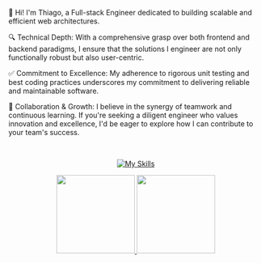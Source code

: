 🤝 Hi! I'm Thiago, a Full-stack Engineer dedicated to building scalable and efficient web architectures.

🔍 Technical Depth: With a comprehensive grasp over both frontend and backend paradigms, I ensure that the solutions I engineer are not only functionally robust but also user-centric.

✅ Commitment to Excellence: My adherence to rigorous unit testing and best coding practices underscores my commitment to delivering reliable and maintainable software.

🔗 Collaboration & Growth: I believe in the synergy of teamwork and continuous learning. If you're seeking a diligent engineer who values innovation and excellence, I'd be eager to explore how I can contribute to your team's success.
  
<div align="center" style="display: inline_block"><br>

[![My Skills](https://skillicons.dev/icons?i=next,react,nodejs,tailwind,ts,js,py,django,docker,postgresql,supabase,mongodb,jest,git,vscode)](https://skillicons.dev)
<div align="center">
  <a href="https://github.com/tjthiagocosta">
  <img height="155em" src="https://github-readme-stats.vercel.app/api?username=tjthiagocosta&show_icons=true&theme=dark&include_all_commits=true&count_private=true"/>
  <img height="155em" src="https://github-readme-stats.vercel.app/api/top-langs/?username=tjthiagocosta&layout=compact&langs_count=8&theme=dark&count_private=true"/>
</div>

